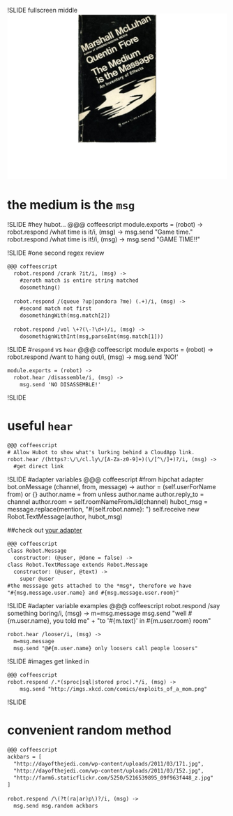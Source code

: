!SLIDE  fullscreen middle
![](medium.png)
# the medium is the `msg`

!SLIDE
#hey hubot...
    @@@ coffeescript
    module.exports = (robot) ->
      robot.respond /what time is it/i, (msg) ->
        msg.send "Game time."
    robot.respond /what time is it\!/i, (msg) ->
      msg.send "GAME TIME!!"
        

!SLIDE
#one second regex review

    @@@ coffeescript
      robot.respond /crank ?it/i, (msg) ->
        #zeroth match is entire string matched
        dosomething()
        
      robot.respond /(queue ?up|pandora ?me) (.+)/i, (msg) ->
        #second match not first
        dosomethingWith(msg.match[2])
        
      robot.respond /vol \+?(\-?\d+)/i, (msg) ->
        dosomethignWithInt(msg,parseInt(msg.match[1]))

!SLIDE
#`respond` vs `hear`
    @@@ coffeescript
    module.exports = (robot) ->
      robot.respond /want to hang out/i, (msg) ->
        msg.send 'NO!'

    module.exports = (robot) ->
      robot.hear /disassemble/i, (msg) ->
        msg.send 'NO DISASSEMBLE!'

!SLIDE
# useful `hear`

    @@@ coffeescript
    # Allow Hubot to show what's lurking behind a CloudApp link.
    robot.hear /(https?:\/\/cl.ly\/[A-Za-z0-9]+)(\/[^\/]+)?/i, (msg) ->
      #get direct link
      

!SLIDE
#adapter variables
    @@@ coffeescript
    #from hipchat adapter
    bot.onMessage (channel, from, message) ->
      author = (self.userForName from) or {}
      author.name = from unless author.name
      author.reply_to = channel
      author.room = self.roomNameFromJid(channel)
      hubot_msg = message.replace(mention, "#{self.robot.name}: ")
      self.receive new Robot.TextMessage(author, hubot_msg)

##check out [your adapter](https://github.com/hipchat/hubot-hipchat/blob/master/src/hipchat.coffee)

    @@@ coffeescript  
    class Robot.Message
      constructor: (@user, @done = false) ->
    class Robot.TextMessage extends Robot.Message
      constructor: (@user, @text) ->
        super @user
    #the messsage gets attached to the *msg*, therefore we have
    "#{msg.message.user.name} and #{msg.message.user.room}"


!SLIDE
#adapter variable examples
    @@@ coffeescript
    robot.respond /say something boring/i, (msg) ->
      m=msg.message
      msg.send "well #{m.user.name}, you told me" +
               "to '#{m.text}' in #{m.user.room} room"

    robot.hear /looser/i, (msg) ->
      m=msg.message
      msg.send "@#{m.user.name} only loosers call people loosers"

!SLIDE
#images get linked in

    @@@ coffeescript
    robot.respond /.*(sproc|sql|stored proc).*/i, (msg) ->
        msg.send "http://imgs.xkcd.com/comics/exploits_of_a_mom.png"

!SLIDE
# convenient random method
    @@@ coffeescript
    ackbars = [
      "http://dayofthejedi.com/wp-content/uploads/2011/03/171.jpg",
      "http://dayofthejedi.com/wp-content/uploads/2011/03/152.jpg",
      "http://farm6.staticflickr.com/5250/5216539895_09f963f448_z.jpg"
    ]

    robot.respond /\(?t(ra|ar)p\)?/i, (msg) ->
      msg.send msg.random ackbars
